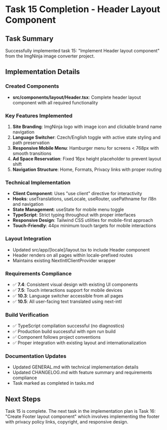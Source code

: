# Task 15 Completion - Header Layout Component

## Task Summary
Successfully implemented task 15: "Implement Header layout component" from the ImgNinja image converter project.

## Implementation Details

### Created Components
- **src/components/layout/Header.tsx**: Complete header layout component with all required functionality

### Key Features Implemented
1. **Site Branding**: ImgNinja logo with image icon and clickable brand name navigation
2. **Language Switcher**: Czech/English toggle with active state styling and path preservation
3. **Responsive Mobile Menu**: Hamburger menu for screens < 768px with smooth transitions
4. **Ad Space Reservation**: Fixed 16px height placeholder to prevent layout shift
5. **Navigation Structure**: Home, Formats, Privacy links with proper routing

### Technical Implementation
- **Client Component**: Uses "use client" directive for interactivity
- **Hooks**: useTranslations, useLocale, useRouter, usePathname for i18n and navigation
- **State Management**: useState for mobile menu toggle
- **TypeScript**: Strict typing throughout with proper interfaces
- **Responsive Design**: Tailwind CSS utilities for mobile-first approach
- **Touch-Friendly**: 44px minimum touch targets for mobile interactions

### Layout Integration
- Updated src/app/[locale]/layout.tsx to include Header component
- Header renders on all pages within locale-prefixed routes
- Maintains existing NextIntlClientProvider wrapper

### Requirements Compliance
- ✅ **7.4**: Consistent visual design with existing UI components
- ✅ **7.5**: Touch interactions support for mobile devices  
- ✅ **10.3**: Language switcher accessible from all pages
- ✅ **10.5**: All user-facing text translated using next-intl

### Build Verification
- ✅ TypeScript compilation successful (no diagnostics)
- ✅ Production build successful with npm run build
- ✅ Component follows project conventions
- ✅ Proper integration with existing layout and internationalization

### Documentation Updates
- Updated GENERAL.md with technical implementation details
- Updated CHANGELOG.md with feature summary and requirements compliance
- Task marked as completed in tasks.md

## Next Steps
Task 15 is complete. The next task in the implementation plan is Task 16: "Create Footer layout component" which involves implementing the footer with privacy policy links, copyright, and responsive design.